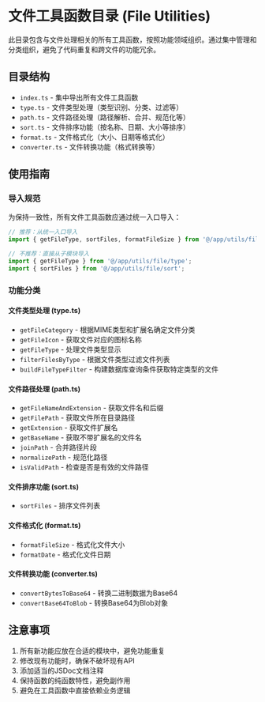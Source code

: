 # 文件工具函数目录 (File Utilities)

此目录包含与文件处理相关的所有工具函数，按照功能领域组织。通过集中管理和分类组织，避免了代码重复和跨文件的功能冗余。

## 目录结构

- `index.ts` - 集中导出所有文件工具函数
- `type.ts` - 文件类型处理（类型识别、分类、过滤等）
- `path.ts` - 文件路径处理（路径解析、合并、规范化等）
- `sort.ts` - 文件排序功能（按名称、日期、大小等排序）
- `format.ts` - 文件格式化（大小、日期等格式化）
- `converter.ts` - 文件转换功能（格式转换等）

## 使用指南

### 导入规范

为保持一致性，所有文件工具函数应通过统一入口导入：

```typescript
// 推荐：从统一入口导入
import { getFileType, sortFiles, formatFileSize } from '@/app/utils/file';

// 不推荐：直接从子模块导入
import { getFileType } from '@/app/utils/file/type';
import { sortFiles } from '@/app/utils/file/sort';
```

### 功能分类

#### 文件类型处理 (type.ts)

- `getFileCategory` - 根据MIME类型和扩展名确定文件分类
- `getFileIcon` - 获取文件对应的图标名称
- `getFileType` - 处理文件类型显示
- `filterFilesByType` - 根据文件类型过滤文件列表
- `buildFileTypeFilter` - 构建数据库查询条件获取特定类型的文件

#### 文件路径处理 (path.ts)

- `getFileNameAndExtension` - 获取文件名和后缀
- `getFilePath` - 获取文件所在目录路径
- `getExtension` - 获取文件扩展名
- `getBaseName` - 获取不带扩展名的文件名
- `joinPath` - 合并路径片段
- `normalizePath` - 规范化路径
- `isValidPath` - 检查是否是有效的文件路径

#### 文件排序功能 (sort.ts)

- `sortFiles` - 排序文件列表

#### 文件格式化 (format.ts)

- `formatFileSize` - 格式化文件大小
- `formatDate` - 格式化文件日期

#### 文件转换功能 (converter.ts)

- `convertBytesToBase64` - 转换二进制数据为Base64
- `convertBase64ToBlob` - 转换Base64为Blob对象

## 注意事项

1. 所有新功能应放在合适的模块中，避免功能重复
2. 修改现有功能时，确保不破坏现有API
3. 添加适当的JSDoc文档注释
4. 保持函数的纯函数特性，避免副作用
5. 避免在工具函数中直接依赖业务逻辑 